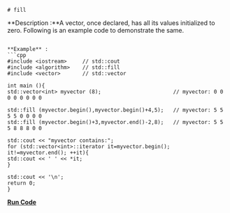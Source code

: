     # fill

**Description :**A vector, once declared, has all its values initialized to zero. Following is an example code to demonstrate the same.
```

**Example** :
```cpp
#include <iostream>     // std::cout
#include <algorithm>    // std::fill
#include <vector>       // std::vector

int main (){
std::vector<int> myvector (8);                       // myvector: 0 0 0 0 0 0 0 0

std::fill (myvector.begin(),myvector.begin()+4,5);   // myvector: 5 5 5 5 0 0 0 0
std::fill (myvector.begin()+3,myvector.end()-2,8);   // myvector: 5 5 5 8 8 8 0 0

std::cout << "myvector contains:";
for (std::vector<int>::iterator it=myvector.begin(); it!=myvector.end(); ++it){
std::cout << ' ' << *it;
}

std::cout << '\n';
return 0;
}
```
**[Run Code](https://rextester.com/FEMYF89900)**

